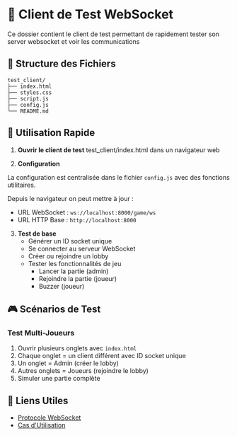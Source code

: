 # 🧪 Client de Test WebSocket

Ce dossier contient le client de test permettant de rapidement tester son server websocket et voir les communications

## 📁 Structure des Fichiers

```
test_client/
├── index.html
├── styles.css
├── script.js
├── config.js
└── README.md
```

## 🚀 Utilisation Rapide

1. **Ouvrir le client de test**
   test_client/index.html dans un navigateur web

2. **Configuration**

La configuration est centralisée dans le fichier `config.js` avec des fonctions utilitaires.

Depuis le navigateur on peut mettre à jour :

- URL WebSocket : `ws://localhost:8000/game/ws`
- URL HTTP Base : `http://localhost:8000`

3. **Test de base**
   - Générer un ID socket unique
   - Se connecter au serveur WebSocket
   - Créer ou rejoindre un lobby
   - Tester les fonctionnalités de jeu
     - Lancer la partie (admin)
     - Rejoindre la partie (joueur)
     - Buzzer (joueur)

## 🎮 Scénarios de Test

### Test Multi-Joueurs

1. Ouvrir plusieurs onglets avec `index.html`
2. Chaque onglet = un client différent avec ID socket unique
3. Un onglet = Admin (créer le lobby)
4. Autres onglets = Joueurs (rejoindre le lobby)
5. Simuler une partie complète

## 🔗 Liens Utiles

- [Protocole WebSocket](../websocket/websocket-protocol.md)
- [Cas d'Utilisation](../websocket/use-cases.md)

